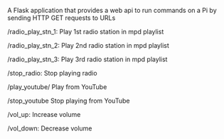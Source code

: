A Flask application that provides a web api to run commands on a Pi by sending HTTP GET requests to URLs

/radio_play_stn_1:	Play 1st radio station in mpd playlist

/radio_play_stn_2:	Play 2nd radio station in mpd playlist

/radio_play_stn_3:	Play 3rd radio station in mpd playlist

/stop_radio:		Stop playing radio

/play_youtube/<song>	Play <song> from YouTube

/stop_youtube		Stop playing from YouTube

/vol_up:		Increase volume

/vol_down:		Decrease volume

